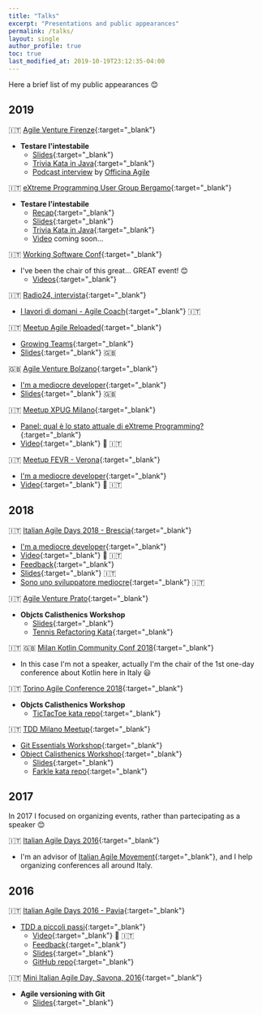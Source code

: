 ```yaml
---
title: "Talks"
excerpt: "Presentations and public appearances"
permalink: /talks/
layout: single
author_profile: true
toc: true
last_modified_at: 2019-10-19T23:12:35-04:00
---
```

Here a brief list of my public appearances :blush:

## 2019
:it: [Agile Venture Firenze](https://www.agileday.it/venture/2019/firenze/){:target="_blank"}  
* **Testare l'intestabile**
  * [Slides](https://www.slideshare.net/FerdinandoSantacroce/testare-lintestabile-workshop-agile-venture-firenze){:target="_blank"}
  * [Trivia Kata in Java](https://github.com/jesuswasrasta/trivia-java){:target="_blank"}
  * [Podcast interview](https://www.spreaker.com/user/10553302/intervista-ferdinandosantacroce-avfi) by [Officina Agile](https://www.officinaagile.it/)

:it: [eXtreme Programming User Group Bergamo](https://xpugbg.it/){:target="_blank"}  
* **Testare l'intestabile**
  * [Recap](https://xpugbg.it/blog/meetup-workshop-testare-l-intestabile-ferdinando-santacroce-resoconto/){:target="_blank"}
  * [Slides](https://www.slideshare.net/FerdinandoSantacroce/testare-lintestabile-workshop-xpugbg){:target="_blank"}
  * [Trivia Kata in Java](https://github.com/jesuswasrasta/trivia-java){:target="_blank"}
  * [Video](http://www.youtube.com/channel/UCkcDXjR2__NioW1m4voqH6w) coming soon...

:it: [Working Software Conf](https://www.agilemovement.it/workingsoftware/){:target="_blank"}  
* I've been the chair of this great... GREAT event! :blush: 
  * [Videos](https://vimeo.com/showcase/6189515){:target="_blank"}

:it: [Radio24, intervista](http://www.radio24.ilsole24ore.com/programma/i-lavori-di-domani/){:target="_blank"}  
 * [I lavori di domani - Agile Coach](http://www.radio24.ilsole24ore.com/programma/i-lavori-di-domani/agile-coach-175941-AC0jYqU){:target="_blank"} :it:

:it: [Meetup Agile Reloaded](https://www.meetup.com/it-IT/Agile-Reloaded-Meetup/){:target="_blank"}  
 * [Growing Teams](https://www.meetup.com/it-IT/Agile-Reloaded-Meetup/events/262065465/){:target="_blank"}
  * [Slides](https://www.slideshare.net/FerdinandoSantacroce/growing-teams-152158846){:target="_blank"} :uk:

:uk: [Agile Venture Bolzano](https://www.agileday.it/venture/2019/bolzano/){:target="_blank"}  
 * [I'm a mediocre developer](https://sessionize.com/s/ferdinando-santacroce/im_a_mediocre_developer/23243){:target="_blank"}
  * [Slides](https://www.slideshare.net/FerdinandoSantacroce/im-a-mediocre-developer-167929970){:target="_blank"} :uk:
 
:it: [Meetup XPUG Milano](https://www.meetup.com/it-IT/Milano-eXtreme-Programming-User-Group){:target="_blank"}  
 * [Panel: qual è lo stato attuale di eXtreme Programming?](https://www.meetup.com/it-IT/Milano-eXtreme-Programming-User-Group/events/260548356/){:target="_blank"}
  * [Video](https://www.youtube.com/watch?v=4CBU7G7s-wE){:target="_blank"} :movie_camera: :it:

:it: [Meetup FEVR - Verona](http://www.fevr.it){:target="_blank"}  
 * [I'm a mediocre developer](http://www.fevr.it/eventi/2019/03/im-a-mediocre-developer/){:target="_blank"}
  * [Video](https://www.facebook.com/marco.albarelli1/videos/10216948832264643/){:target="_blank"} :movie_camera: :it:

## 2018
:it: [Italian Agile Days 2018 - Brescia](https://www.agileday.it){:target="_blank"}  
 * [I'm a mediocre developer](https://www.agileday.it/front/sessions/im-a-mediocre-developer/){:target="_blank"}
  * [Video](https://vimeo.com/306402799){:target="_blank"} :movie_camera: :it:
  * [Feedback](https://www.linkedin.com/feed/update/urn:li:activity:6479380811970801664){:target="_blank"}
  * [Slides](https://www.slideshare.net/FerdinandoSantacroce/im-a-mediocre-developer){:target="_blank"} :it:
  * [Sono uno sviluppatore mediocre](http://www.mokabyte.it/2018/11/sviluppatoremediocre/){:target="_blank"} :it:

:it: [Agile Venture Prato](https://www.agileday.it/mini/2018/prato/){:target="_blank"}  
* **Objcts Calisthenics Workshop**
  * [Slides](https://www.slideshare.net/FerdinandoSantacroce/object-calisthenics-agile-venture-prato-2018){:target="_blank"}
  * [Tennis Refactoring Kata](https://github.com/jesuswasrasta/Tennis-Refactoring-Kata){:target="_blank"}

:it: :uk: [Milan Kotlin Community Conf 2018](https://milan.kotlincommunityconf.com){:target="_blank"}  
 * In this case I'm not a speaker, actually I'm the chair of the 1st one-day conference about Kotlin here in Italy :smiley:

:it: [Torino Agile Conference 2018](https://www.agileday.it/mini/2018/torino/#ferdinandosantacroce){:target="_blank"}  
* **Objcts Calisthenics Workshop**
  * [TicTacToe kata repo](https://github.com/jesuswasrasta/TicTacToe){:target="_blank"}

:it: [TDD Milano Meetup](https://www.meetup.com/it-IT/TDD-Milano){:target="_blank"}  
* [Git Essentials Workshop](https://www.meetup.com/it-IT/TDD-Milano/events/245383610/){:target="_blank"}
* [Object Calisthenics Workshop](https://www.meetup.com/it-IT/TDD-Milano/events/247937838/){:target="_blank"}
  * [Slides](https://www.slideshare.net/FerdinandoSantacroce/object-calisthenics-tdd-milano){:target="_blank"}
  * [Farkle kata repo](https://github.com/jesuswasrasta/KataFarkle){:target="_blank"}

## 2017
In 2017 I focused on organizing events, rather than partecipating as a speaker :blush:  

:it: [Italian Agile Days 2016](http://www.agileday.it/){:target="_blank"}
* I'm an advisor of [Italian Agile Movement](http://www.agilemovement.it/){:target="_blank"}, and I help organizing conferences all around Italy.

## 2016
:it: [Italian Agile Days 2016 - Pavia](http://www.agileday.it/2016/){:target="_blank"}
* [TDD a piccoli passi](http://www.agileday.it/front/sessions/4888/){:target="_blank"}
  * [Video](https://vimeo.com/198011164){:target="_blank"} :movie_camera: :it:
  * [Feedback](https://joind.in/event/iad16---italian-agile-days-2016/tdd-a-piccoli-passi){:target="_blank"}
  * [Slides](https://www.slideshare.net/FerdinandoSantacroce/tdd-a-piccoli-passi){:target="_blank"}
  * [GitHub repo](https://github.com/jesuswasrasta/SmallStepsTDD){:target="_blank"}

:it: [Mini Italian Agile Day, Savona, 2016](http://www.agileday.it/mini/2016/savona/){:target="_blank"}
* **Agile versioning with Git** 
  * [Slides](https://www.slideshare.net/FerdinandoSantacroce/agile-versioning-with-git-60998779){:target="_blank"}


